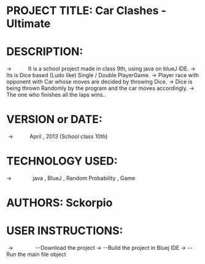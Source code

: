 
# PROJECT TITLE: Car Clashes -Ultimate

# DESCRIPTION:
 ->            It is a school project made in class 9th, using java on blueJ IDE. 
 ->            Its is Dice based (Ludo like) Single / Double PlayerGame.
 ->            Player race with opponent with Car whose moves are decided by throwing Dice.
 ->            Dice is being thrown Randomly by the program and the car moves accordingly.
 ->            The one who finishes all the laps wins..
# VERSION or DATE:
  ->             April , 2013 (School class 10th)

# TECHNOLOGY USED: 
 ->               java , BlueJ , Random Probability , Game

# AUTHORS: Sckorpio

# USER INSTRUCTIONS:
  ->                 --Download the project
  ->                 --Build the project in Bluej IDE
  ->                 --Run the main file object



